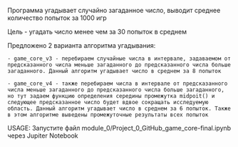  Программа угадывает случайно загаданное число, выводит среднее количество попыток за 1000 игр
 
 Цель - угадать число менее чем за 30 попыток в среднем 

Предложено 2 варианта алгоритма угадывания:

    - game_core_v3 - перебираем случайные числа в интервале, задаваемом от предсказанного числа меньше загаданного до предсказанного числа больше загаданного. Данный алгоритм угадывает число в среднем за 8 попыток
    
    - game_core_v4 - также перебираем числа в интервале от предсказанного числа меньше загаданного до предсказанного числа больше загаданного, но тут задаем функцию определения середины промежутка midpoit() и следующее предсказанное число будет вдвое сокращать исследуемую область. Данный алгоритм угадывает число в среднем за 6 попыток. Также в этом алгоритме выведены промежуточные результаты всех попыток
    
    
USAGE: Запустите файл module_0/Project_0_GitHub_game_core-final.ipynb через Jupiter Notebook
